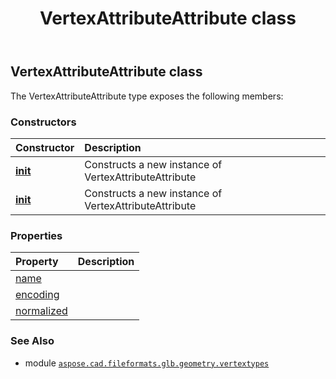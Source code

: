 ﻿---
title: VertexAttributeAttribute class
second_title: Aspose.CAD for Python via .NET API References
description: 
type: docs
weight: 40
url: /python-net/aspose.cad.fileformats.glb.geometry.vertextypes/vertexattributeattribute/
is_root: false
---

## VertexAttributeAttribute class



The VertexAttributeAttribute type exposes the following members:

### Constructors
| Constructor | Description |
| :- | :- |
| [__init__](/cad/python-net/aspose.cad.fileformats.glb.geometry.vertextypes/vertexattributeattribute/__init__/#str) | Constructs a new instance of VertexAttributeAttribute |
| [__init__](/cad/python-net/aspose.cad.fileformats.glb.geometry.vertextypes/vertexattributeattribute/__init__/#str-aspose.cad.fileformats.glb.EncodingType-bool) | Constructs a new instance of VertexAttributeAttribute |


### Properties
| Property | Description |
| :- | :- |
| [name](/cad/python-net/aspose.cad.fileformats.glb.geometry.vertextypes/vertexattributeattribute/name) |  |
| [encoding](/cad/python-net/aspose.cad.fileformats.glb.geometry.vertextypes/vertexattributeattribute/encoding) |  |
| [normalized](/cad/python-net/aspose.cad.fileformats.glb.geometry.vertextypes/vertexattributeattribute/normalized) |  |



### See Also
* module [`aspose.cad.fileformats.glb.geometry.vertextypes`](..)
